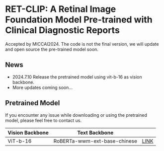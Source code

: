 # RET-CLIP: A Retinal Image Foundation Model Pre-trained with Clinical Diagnostic Reports
Accepted by MICCAI2024.
The code is not the final version, we will update and open source the pre-trained model soon.

## News
* 2024.7.10 Release the pretrained model using vit-b-16 as vision backbone.
* More updates coming soon...
  
## Pretrained Model

If you encounter any issue while downloading or using the pretrained model, please feel free to contact us.

| Vision Backbone  |      Text Backbone      |                                                                                               |
|-----------|:------------:|:---------------------------------------------------------------------------------------------:|
| ViT-b-16 | RoBERTa-wwm-ext-base-chinese | [LINK](https://drive.google.com/file/d/1xWmEZTinTcQ3uXIozgmDS8arqtNSvJwJ/view?usp=sharing) |
